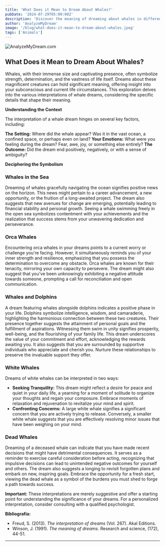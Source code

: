 ```yaml
---
title: 'What Does it Mean to Dream About Whales?'
pubDate: '2024-07-29T05:00:00Z'
description: 'Discover the meaning of dreaming about whales in different contexts and what your subconscious might be trying to communicate to you.'
author: 'AnalyzeMyDream'
image: '/blog/what-does-it-mean-to-dream-about-whales.jpeg'
tags: ['Animals']
---
```


![AnalyzeMyDream.com](/blog/what-does-it-mean-to-dream-about-whales.jpeg)

## What Does it Mean to Dream About Whales?

Whales, with their immense size and captivating presence, often symbolize strength, determination, and the vastness of life itself. Dreams about these magnificent creatures can hold significant meaning, offering insight into your subconscious and current life circumstances. This exploration delves into the various interpretations of whale dreams, considering the specific details that shape their meaning.

**Understanding the Context**

The interpretation of a whale dream hinges on several key factors, including:

**The Setting:** Where did the whale appear? Was it in the vast ocean, a confined space, or perhaps even on land? 
**Your Emotions:**  What were you feeling during the dream? Fear, awe, joy, or something else entirely?
**The Outcome:** Did the dream end positively, negatively, or with a sense of ambiguity?

**Deciphering the Symbolism**

### Whales in the Sea

Dreaming of whales gracefully navigating the ocean signifies positive news on the horizon. This news might pertain to a career advancement, a new opportunity, or the fruition of a long-awaited project. The dream also suggests that new avenues for change are emerging, potentially leading to financial stability and personal growth.  Seeing a whale swimming freely in the open sea symbolizes contentment with your achievements and the realization that success stems from your unwavering dedication and perseverance.

### Orca Whales

Encountering orca whales in your dreams points to a current worry or challenge you're facing. However, it simultaneously reminds you of your inner strength and resilience, emphasizing that you possess the determination to overcome any obstacle. Orca whales are known for their tenacity, mirroring your own capacity to persevere. The dream might also suggest that you've been unknowingly exhibiting a negative attitude towards someone, prompting a call for reconciliation and open communication.

### Whales and Dolphins

A dream featuring whales alongside dolphins indicates a positive phase in your life. Dolphins symbolize intelligence, wisdom, and camaraderie, highlighting the harmonious connection between these two creatures. Their presence together suggests the attainment of personal goals and the fulfillment of aspirations. Witnessing them swim in unity signifies prosperity, well-being, and the flourishing of your family life.  This dream underscores the value of your commitment and effort, acknowledging the rewards awaiting you. It also suggests that you are surrounded by supportive individuals who appreciate and cherish you. Nurture these relationships to preserve the invaluable support they offer.

### White Whales

Dreams of white whales can be interpreted in two ways:

- **Seeking Tranquility:**  This dream might reflect a desire for peace and quiet in your daily life, a yearning for a moment of solitude to organize your thoughts and regain your composure.  Embrace moments of relaxation and rejuvenation to revitalize your mind and spirit.
- **Confronting Concerns:** A large white whale signifies a significant concern that you are actively trying to release. Conversely, a smaller white whale suggests that you are effectively resolving minor issues that have been weighing on your mind.

### Dead Whales

Dreaming of a deceased whale can indicate that you have made recent decisions that might have detrimental consequences. It serves as a reminder to exercise careful consideration before acting, recognizing that impulsive decisions can lead to unintended negative outcomes for yourself and others. The dream also suggests a longing to revisit forgotten plans and embark on new, inspiring goals. Embrace the opportunity for a fresh start, viewing the dead whale as a symbol of the burdens you must shed to forge a path towards success.

**Important:**  These interpretations are merely suggestive and offer a starting point for understanding the significance of your dreams. For a personalized interpretation, consider consulting with a qualified psychologist. 

**Bibliografía:**

* Freud, S. (2013). *The interpretation of dreams* (Vol. 267). Akal Editions.
* Winson, J. (1991). *The meaning of dreams*. Research and science, (172), 44-51.

---